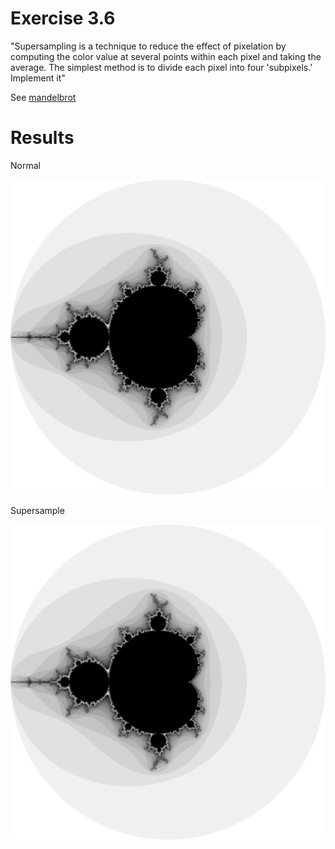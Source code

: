 # Exercise 3.6
"Supersampling is a technique to reduce the effect of pixelation by computing the color value at several points within each pixel and taking the average.  The simplest method is to divide each pixel into four 'subpixels.'  Implement it"

See [mandelbrot](https://github.com/adonovan/gopl.io/blob/b725d6015f980e94734da37e35ba0d943fc7532f/ch3/mandelbrot/main.go)

# Results
Normal

![normal](images/normal.png)

Supersample

![supersample](images/supersample.png)
